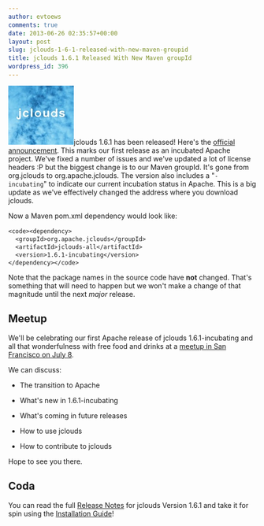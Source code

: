 ```yaml
---
author: evtoews
comments: true
date: 2013-06-26 02:35:57+00:00
layout: post
slug: jclouds-1-6-1-released-with-new-maven-groupid
title: jclouds 1.6.1 Released With New Maven groupId
wordpress_id: 396
---
```


[![jclouds](/img/posts/jclouds.jpg)](/img/posts/jclouds.jpg)jclouds 1.6.1 has been released! Here's the [official announcement](http://www.mail-archive.com/user@jclouds.incubator.apache.org/msg00112.html). This marks our first release as an incubated Apache project. We've fixed a number of issues and we've updated a lot of license headers :P but the biggest change is to our Maven groupId. It's gone from org.jclouds to org.apache.jclouds. The version also includes a "`-incubating`" to indicate our current incubation status in Apache. This is a big update as we've effectively changed the address where you download jclouds.

Now a Maven pom.xml dependency would look like:


    <code><dependency>
      <groupId>org.apache.jclouds</groupId>
      <artifactId>jclouds-all</artifactId>
      <version>1.6.1-incubating</version>
    </dependency></code>


Note that the package names in the source code have **not** changed. That's something that will need to happen but we won't make a change of that magnitude until the next _major_ release.


## Meetup


We'll be celebrating our first Apache release of jclouds 1.6.1-incubating and all that wonderfulness with free food and drinks at a [meetup in San Francisco on July 8](http://www.meetup.com/jclouds/events/126378842/).

We can discuss:




  * The transition to Apache


  * What's new in 1.6.1-incubating


  * What's coming in future releases


  * How to use jclouds


  * How to contribute to jclouds


Hope to see you there.


## Coda


You can read the full [Release Notes](http://jclouds.incubator.apache.org/documentation/releasenotes/1.6.1/) for jclouds Version 1.6.1 and take it for spin using the [Installation Guide](http://jclouds.incubator.apache.org/documentation/userguide/installation-guide/)!
